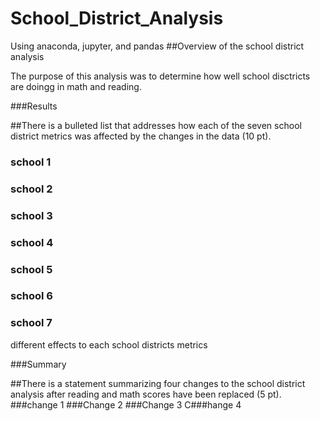 # School_District_Analysis
Using anaconda, jupyter, and pandas 
##Overview of the school district analysis

The purpose of this analysis was to determine how well school disctricts are doingg in math and reading.

###Results

##There is a bulleted list that addresses how each of the seven school district metrics was affected by the changes in the data (10 pt).
### school 1
### school 2
### school 3
### school 4
### school 5
### school 6
### school 7
different effects to each school districts metrics 

###Summary

##There is a statement summarizing four changes to the school district analysis after reading and math scores have been replaced (5 pt).
###change 1
###Change 2
###Change 3
C###hange 4 
